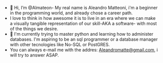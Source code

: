 - 👋 Hi, I’m @Almateon- My real name is Aleandro Matteoni, i'm a beginner in the programming world, and already chose a career path.
- I love to think in how awesome it is to live in an era where we can make a visually tangible representation of our skill-AKA a software- with most of the things we desire.
- 🌱 I'm currently trying to master python and learning how to administer databases.
I'm aspiring to be an sql programmer or a database manager with other tecnologies like No-SQL or PostGRES.
- You can always e-mail me with the addres: Aleandromatte@gmail.com, i will try to answer ASAP.

<!---
Almateon/Almateon is a ✨ special ✨ repository because its `README.md` (this file) appears on your GitHub profile.
You can click the Preview link to take a look at your changes.
--->
